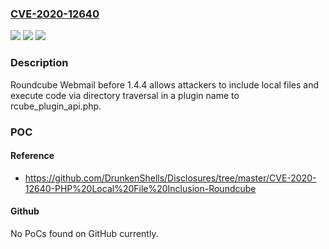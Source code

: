 ### [CVE-2020-12640](https://cve.mitre.org/cgi-bin/cvename.cgi?name=CVE-2020-12640)
![](https://img.shields.io/static/v1?label=Product&message=n%2Fa&color=blue)
![](https://img.shields.io/static/v1?label=Version&message=n%2Fa&color=blue)
![](https://img.shields.io/static/v1?label=Vulnerability&message=n%2Fa&color=brighgreen)

### Description

Roundcube Webmail before 1.4.4 allows attackers to include local files and execute code via directory traversal in a plugin name to rcube_plugin_api.php.

### POC

#### Reference
- https://github.com/DrunkenShells/Disclosures/tree/master/CVE-2020-12640-PHP%20Local%20File%20Inclusion-Roundcube

#### Github
No PoCs found on GitHub currently.

